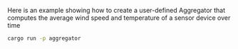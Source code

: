 Here is an example showing how to create a user-defined Aggregator that computes the average wind speed and temperature of a sensor device over time


```sh
cargo run -p aggregator
```